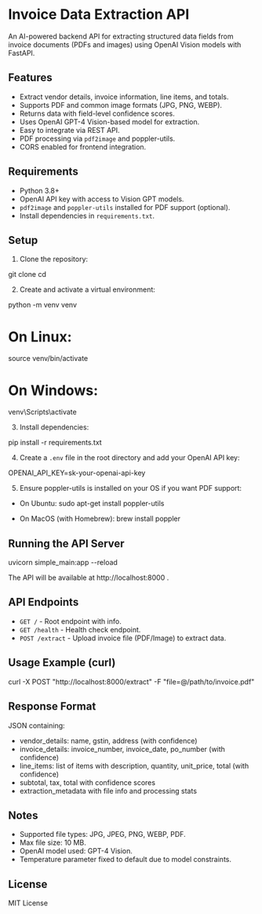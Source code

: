 # Invoice Data Extraction API

An AI-powered backend API for extracting structured data fields from invoice documents (PDFs and images) using OpenAI Vision models with FastAPI.

## Features

- Extract vendor details, invoice information, line items, and totals.
- Supports PDF and common image formats (JPG, PNG, WEBP).
- Returns data with field-level confidence scores.
- Uses OpenAI GPT-4 Vision-based model for extraction.
- Easy to integrate via REST API.
- PDF processing via `pdf2image` and poppler-utils.
- CORS enabled for frontend integration.

## Requirements

- Python 3.8+
- OpenAI API key with access to Vision GPT models.
- `pdf2image` and `poppler-utils` installed for PDF support (optional).
- Install dependencies in `requirements.txt`.

## Setup

1. Clone the repository:

git clone <repo-url>
cd <repo-directory>



2. Create and activate a virtual environment:

python -m venv venv

# On Linux:

source venv/bin/activate 
# On Windows: 

venv\Scripts\activate


3. Install dependencies:

pip install -r requirements.txt



4. Create a `.env` file in the root directory and add your OpenAI API key:

OPENAI_API_KEY=sk-your-openai-api-key



5. Ensure poppler-utils is installed on your OS if you want PDF support:

- On Ubuntu: 
sudo apt-get install poppler-utils


- On MacOS (with Homebrew):
brew install poppler



## Running the API Server

uvicorn simple_main:app --reload


The API will be available at http://localhost:8000 .

## API Endpoints

- `GET /` - Root endpoint with info.
- `GET /health` - Health check endpoint.
- `POST /extract` - Upload invoice file (PDF/Image) to extract data.

## Usage Example (curl)

curl -X POST "http://localhost:8000/extract" -F "file=@/path/to/invoice.pdf"


## Response Format

JSON containing:

- vendor_details: name, gstin, address (with confidence)
- invoice_details: invoice_number, invoice_date, po_number (with confidence)
- line_items: list of items with description, quantity, unit_price, total (with confidence)
- subtotal, tax, total with confidence scores
- extraction_metadata with file info and processing stats

## Notes

- Supported file types: JPG, JPEG, PNG, WEBP, PDF.
- Max file size: 10 MB.
- OpenAI model used: GPT-4 Vision.
- Temperature parameter fixed to default due to model constraints.

## License

MIT License
